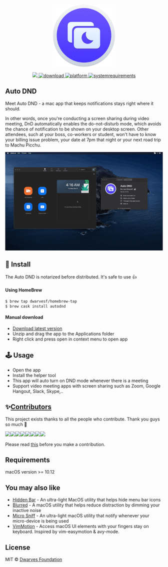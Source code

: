 <p align="center">
	<img width="200" height="200" margin-right="100%" src="misc/icon.png">
</p>
<p align="center">
	<a href="https://webuild.community">
        	<img src="https://raw.githubusercontent.com/webuild-community/badge/master/svg/made.svg" />
	</a>
	<a href="https://github.com/dwarvesf/auto-dnd/releases/latest">
 		<img src="https://img.shields.io/badge/download-latest-brightgreen.svg" alt="download">
	<a href="https://img.shields.io/badge/platform-macOS-lightgrey.svg">
 		<img src="https://img.shields.io/badge/platform-macOS-lightgrey.svg" alt="platform">
	</a>
	<a href="https://img.shields.io/badge/requirements-macOS Sierra+-ff69b4.svg">
 		<img src="https://img.shields.io/badge/requirements-macOS Sierra+-ff69b4.svg" alt="systemrequirements">
	</a>
</p>

## Auto DND

Meet Auto DND - a mac app that keeps notifications stays right where it should.

In other words, once you're conducting a screen sharing during video meeting, DnD automatically enables the do-not-disturb mode, which avoids the chance of notification to be shown on your desktop screen. Other attendees, such at your boss, co-workers or student, won't have to know your billing issue problem, your date at 7pm that night or your next road trip to Machu Picchu.

<p align="center">
	<img width="600" src="misc/guide.gif">
</p>

## 🚀 Install

The Auto DND is notarized before distributed. It's safe to use 👍

#### Using HomeBrew

```Shell
$ brew tap dwarvesf/homebrew-tap
$ brew cask install autodnd
```

#### Manual download

- [Download latest version](https://github.com/dwarvesf/auto-dnd/releases/latest)
- Unzip and drag the app to the Applications folder
- Right click and press open in context menu to open app

## 🕹 Usage

- Open the app
- Install the helper tool
- This app will auto turn on DND mode whenever there is a meeting
- Support video meeting apps with screen sharing such as Zoom, Google Hangout, Slack, Skype,..

## ✨<a href="https://github.com/dwarvesf/auto-dnd/graphs/contributors">Contributors</a>

This project exists thanks to all the people who contribute. Thank you guys so much 👏

[![](https://sourcerer.io/fame/phucledien/dwarvesf/auto-dnd/images/0)](https://sourcerer.io/fame/phucledien/dwarvesf/auto-dnd/links/0)[![](https://sourcerer.io/fame/phucledien/dwarvesf/auto-dnd/images/1)](https://sourcerer.io/fame/phucledien/dwarvesf/auto-dnd/links/1)[![](https://sourcerer.io/fame/phucledien/dwarvesf/auto-dnd/images/2)](https://sourcerer.io/fame/phucledien/dwarvesf/auto-dnd/links/2)[![](https://sourcerer.io/fame/phucledien/dwarvesf/auto-dnd/images/3)](https://sourcerer.io/fame/phucledien/dwarvesf/auto-dnd/links/3)[![](https://sourcerer.io/fame/phucledien/dwarvesf/auto-dnd/images/4)](https://sourcerer.io/fame/phucledien/dwarvesf/auto-dnd/links/4)[![](https://sourcerer.io/fame/phucledien/dwarvesf/auto-dnd/images/5)](https://sourcerer.io/fame/phucledien/dwarvesf/auto-dnd/links/5)[![](https://sourcerer.io/fame/phucledien/dwarvesf/auto-dnd/images/6)](https://sourcerer.io/fame/phucledien/dwarvesf/auto-dnd/links/6)[![](https://sourcerer.io/fame/phucledien/dwarvesf/auto-dnd/images/7)](https://sourcerer.io/fame/phucledien/dwarvesf/auto-dnd/links/7)

Please read [this](CONTRIBUTING.md) before you make a contribution.

## Requirements

macOS version >= 10.12

## You may also like

- [Hidden Bar](https://github.com/dwarvesf/hidden) - An ultra-light MacOS utility that helps hide menu bar icons
- [Blurred](https://github.com/dwarvesf/blurred) - A macOS utility that helps reduce distraction by dimming your inactive noise
- [Micro Sniff](https://github.com/dwarvesf/micro-sniff) - An ultra-light macOS utility that notify whenever your micro-device is being used
- [VimMotion](https://github.com/dwarvesf/VimMotionApp) - Access macOS UI elements with your fingers stay on keyboard. Inspired by vim-easymotion & avy-mode.

## License

MIT &copy; [Dwarves Foundation](https://github.com/dwarvesf)
